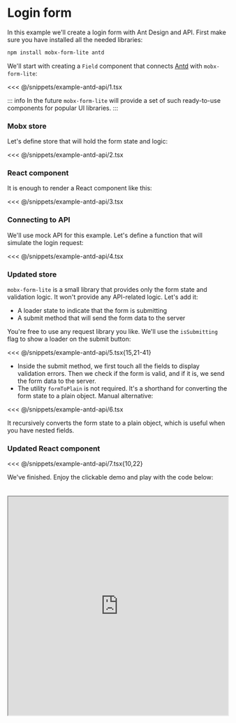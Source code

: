 # Login form

In this example we'll create a login form with Ant Design and API. First make sure you have installed all the needed libraries:

```bash
npm install mobx-form-lite antd
```

We'll start with creating a `Field` component that connects [Antd](https://ant.design/) with `mobx-form-lite`:

<<< @/snippets/example-antd-api/1.tsx

::: info
In the future `mobx-form-lite` will provide a set of such ready-to-use components for popular UI libraries.
:::

### Mobx store

Let's define store that will hold the form state and logic:

<<< @/snippets/example-antd-api/2.tsx

### React component

It is enough to render a React component like this:

<<< @/snippets/example-antd-api/3.tsx

### Connecting to API

We'll use mock API for this example. Let's define a function that will simulate the login request:

<<< @/snippets/example-antd-api/4.tsx

### Updated store

`mobx-form-lite` is a small library that provides only the form state and validation logic. It won't provide any API-related logic. Let's add it:

- A loader state to indicate that the form is submitting
- A submit method that will send the form data to the server

You're free to use any request library you like. We'll use the `isSubmitting` flag to show a loader on the submit button:

<<< @/snippets/example-antd-api/5.tsx{15,21-41}

- Inside the submit method, we first touch all the fields to display validation errors. Then we check if the form is valid, and if it is, we send the form data to the server.
- The utility `formToPlain` is not required. It's a shorthand for converting the form state to a plain object. Manual alternative:

<<< @/snippets/example-antd-api/6.tsx

It recursively converts the form state to a plain object, which is useful when you have nested fields.

### Updated React component

<<< @/snippets/example-antd-api/7.tsx{10,22}

We've finished. Enjoy the clickable demo and play with the code below:

<iframe src="https://stackblitz.com/edit/vite-react-ts-xagd3i?embed=1&view=preview" style="margin-top: 20px" width="100%" height="500px"></iframe>
